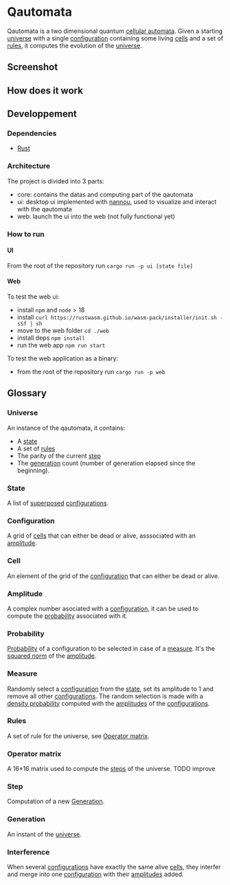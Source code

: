 # Qautomata
Qautomata is a two dimensional quantum [cellular automata](https://en.wikipedia.org/wiki/Cellular_automaton).
Given a starting [universe](#universe) with a single [configuration](#configuration) containing some living [cells](#cell) and a set of [rules](#rules), it computes the evolution of the [universe](#universe).

## Screenshot

## How does it work

## Developpement

### Dependencies
- [Rust](https://www.rust-lang.org/tools/install)

### Architecture
The project is divided into 3 parts:
- core: contains the datas and computing part of the qautomata
- ui: desktop ui implemented with [nannou](https://nannou.cc/), used to visualize and interact with the qautomata
- web: launch the ui into the web (not fully functional yet)

### How to run

#### UI
From the root of the repository run `cargo run -p ui [state file]`

#### Web
To test the web ui:
- install `npm` and `node` > 18
- install `curl https://rustwasm.github.io/wasm-pack/installer/init.sh -sSf | sh`
- move to the web folder `cd ./web`
- install deps `npm install`
- run the web app `npm run start`

To test the web application as a binary:
- from the root of the repository run `cargo run -p web`

## Glossary

### Universe
An instance of the qautomata, it contains:
- A [state](#state)
- A set of [rules](#rules)
- The parity of the current [step](#step)
- The [generation](#generation) count (number of generation elapsed since the beginning).

### State
A list of [superposed](https://en.wikipedia.org/wiki/Quantum_superposition) [configurations](#configuration).

### Configuration
A grid of [cells](#cell) that can either be dead or alive, asssociated with an [amplitude](#amplitude).

### Cell
An element of the grid of the [configuration](#configuration) that can either be dead or alive.

### Amplitude
A complex number asociated with a [configuration](#configuration), it can be used to compute the [probability](#probability) associated with it.

### Probability
[Probability](#probability) of a configuration to be selected in case of a [measure](#measure). It's the [squared norm](https://en.wikipedia.org/wiki/Norm_(mathematics)) of the [amplitude](#amplitude).

### Measure
Randomly select a [configuration](#configuration) from the [state](#state), set its amplitude to 1 and remove all other [configurations](#configuration). The random selection is made with a [density probability](#probability) computed with the [amplitudes](#amplitude) of the [configurations](#configuration).

### Rules
A set of rule for the universe, see [Operator matrix](#operator-matrix).

### Operator matrix
A 16*16 matrix used to compute the [steps](#steps) of the universe. TODO improve

### Step
Computation of a new [Generation](#generation).

### Generation
An instant of the [universe](#universe).

### Interference
When several [configurations](#configuration) have exactly the same alive [cells](#cell), they interfer and merge into one [configuration](#configuration) with their [amplitudes](#amplitude) added.

